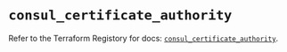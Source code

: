 # `consul_certificate_authority`

Refer to the Terraform Registory for docs: [`consul_certificate_authority`](https://registry.terraform.io/providers/hashicorp/consul/2.18.0/docs/resources/certificate_authority).
